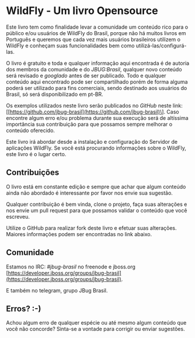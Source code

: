 # WildFly - Um livro Opensource

Este livro tem como finalidade levar a comunidade um conteúdo rico para o público e/ou usuários de WildFly do Brasil, porque não há muitos livros em Português e queremos que cada vez mais usuários brasileiros utilizem o WildFly e conheçam suas funcionalidades bem como utilizá-las/configurá-las.

O livro é gratuito e toda e qualquer informação aqui encontrada é de autoria dos membros da comunidade e do _JBUG:Brasil_, qualquer novo conteúdo será revisado e _googlado_ antes de ser publicado. Todo e qualquer conteúdo aqui encontrado pode ser compartilhado porém de forma alguma poderá ser utilizado para fins comerciais, sendo destinado aos usuários do Brasil, só será disponibilizado em pt-BR.

Os exemplos utilizados neste livro serão publicados no _GitHub_ neste link:  \[[https://github.com/jbug-brasil](https://github.com/jbug-brasil)\]. Caso encontre algum erro e/ou problema durante sua execução será de altíssima importância sua contribuição para que possamos sempre melhorar o conteúdo oferecido.

Este livro irá abordar desde a instalação e configuração do Servidor de aplicações WildFly. Se você está procurando informações sobre o WildFly, este livro é o lugar certo.

## Contribuições

O livro está em constante edição e sempre que achar que algum conteúdo ainda não abordado é interessante por favor nos envie sua sugestão.

Qualquer contribuição é bem vinda, clone o projeto, faça suas alterações e nos envie um pull request para que possamos validar o conteúdo que você escreveu.

Utilize o GitHub para realizar fork deste livro e efetuar suas alterações. Maiores informações podem ser encontradas no link abaixo.

## Comunidade

Estamos no IRC: _\#jbug-brasil_ no freenode e jboss.org [https://developer.jboss.org/groups/jbug-brasil](https://developer.jboss.org/groups/jbug-brasil).

E também no telegram, grupo JBug Brasil.

## Erros? :-\)

Achou algum erro de qualquer espécie ou até mesmo algum conteúdo que você não concorde? Sinta-se a vontade para corrigir ou enviar sugestões.

